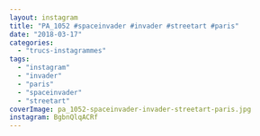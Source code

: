 ```yaml
---
layout: instagram
title: "PA_1052 #spaceinvader #invader #streetart #paris"
date: "2018-03-17"
categories: 
  - "trucs-instagrammes"
tags: 
  - "instagram"
  - "invader"
  - "paris"
  - "spaceinvader"
  - "streetart"
coverImage: pa_1052-spaceinvader-invader-streetart-paris.jpg
instagram: BgbnQlqACRf
---
```

